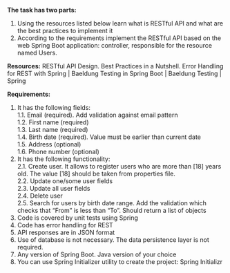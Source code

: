 **The task has two parts:**
1. Using the resources listed below learn what is RESTful API and what are the best practices to implement it 
2. According to the requirements implement the RESTful API based on the web Spring Boot application: controller, responsible for the resource named Users. 

**Resources:**
RESTful API Design. Best Practices in a Nutshell.
Error Handling for REST with Spring | Baeldung
Testing in Spring Boot | Baeldung
Testing | Spring

**Requirements:**
1. It has the following fields:<br>
  1.1. Email (required). Add validation against email pattern<br>
  1.2. First name (required)<br>
  1.3. Last name (required)<br>
  1.4. Birth date (required). Value must be earlier than current date<br>
  1.5. Address (optional)<br>
  1.6. Phone number (optional)<br>
2. It has the following functionality:<br>
  2.1. Create user. It allows to register users who are more than [18] years old. The value [18] should be taken from properties file.<br>
  2.2. Update one/some user fields<br>
  2.3. Update all user fields<br>
  2.4. Delete user<br>
  2.5. Search for users by birth date range. Add the validation which checks that “From” is less than “To”.  Should return a list of objects<br>
3. Code is covered by unit tests using Spring 
4. Code has error handling for REST
5. API responses are in JSON format
6. Use of database is not necessary. The data persistence layer is not required.
7. Any version of Spring Boot. Java version of your choice
8. You can use Spring Initializer utility to create the project: Spring Initializr
